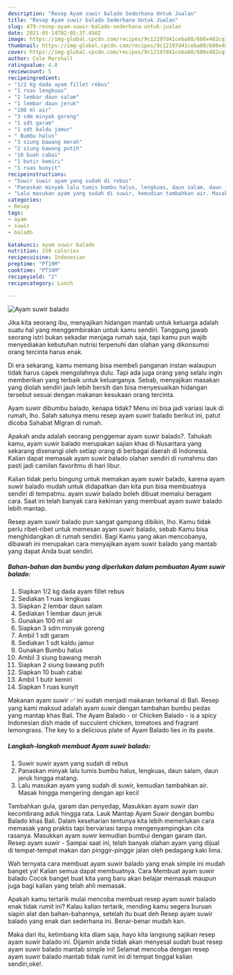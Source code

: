 ```yaml
---
description: "Resep Ayam suwir balado Sederhana Untuk Jualan"
title: "Resep Ayam suwir balado Sederhana Untuk Jualan"
slug: 479-resep-ayam-suwir-balado-sederhana-untuk-jualan
date: 2021-05-14T02:05:37.450Z
image: https://img-global.cpcdn.com/recipes/9c12197d41ceba88/680x482cq70/ayam-suwir-balado-foto-resep-utama.jpg
thumbnail: https://img-global.cpcdn.com/recipes/9c12197d41ceba88/680x482cq70/ayam-suwir-balado-foto-resep-utama.jpg
cover: https://img-global.cpcdn.com/recipes/9c12197d41ceba88/680x482cq70/ayam-suwir-balado-foto-resep-utama.jpg
author: Cole Marshall
ratingvalue: 4.8
reviewcount: 5
recipeingredient:
- "1/2 kg dada ayam fillet rebus"
- "1 ruas lengkuas"
- "2 lembar daun salam"
- "1 lembar daun jeruk"
- "100 ml air"
- "3 sdm minyak goreng"
- "1 sdt garam"
- "1 sdt kaldu jamur"
- " Bumbu halus"
- "3 siung bawang merah"
- "2 siung bawang putih"
- "10 buah cabai"
- "1 butir kemiri"
- "1 ruas kunyit"
recipeinstructions:
- "Suwir suwir ayam yang sudah di rebus"
- "Panaskan minyak lalu tumis bumbu halus, lengkuas, daun salam, daun jeruk hingga matang."
- "Lalu masukan ayam yang sudah di suwir, kemudian tambahkan air. Masak hingga mengering dengan api kecil"
categories:
- Resep
tags:
- ayam
- suwir
- balado

katakunci: ayam suwir balado 
nutrition: 159 calories
recipecuisine: Indonesian
preptime: "PT19M"
cooktime: "PT34M"
recipeyield: "2"
recipecategory: Lunch

---
```



![Ayam suwir balado](https://img-global.cpcdn.com/recipes/9c12197d41ceba88/680x482cq70/ayam-suwir-balado-foto-resep-utama.jpg)

Jika kita seorang ibu, menyajikan hidangan mantab untuk keluarga adalah suatu hal yang menggembirakan untuk kamu sendiri. Tanggung jawab seorang istri bukan sekadar menjaga rumah saja, tapi kamu pun wajib menyediakan kebutuhan nutrisi terpenuhi dan olahan yang dikonsumsi orang tercinta harus enak.

Di era  sekarang, kamu memang bisa membeli panganan instan walaupun tidak harus capek mengolahnya dulu. Tapi ada juga orang yang selalu ingin memberikan yang terbaik untuk keluarganya. Sebab, menyajikan masakan yang diolah sendiri jauh lebih bersih dan bisa menyesuaikan hidangan tersebut sesuai dengan makanan kesukaan orang tercinta. 

Ayam suwir dibumbu balado, kenapa tidak? Menu ini bisa jadi variasi lauk di rumah, lho. Salah satunya menu resep ayam suwir balado berikut ini, patut dicoba Sahabat Migran di rumah.

Apakah anda adalah seorang penggemar ayam suwir balado?. Tahukah kamu, ayam suwir balado merupakan sajian khas di Nusantara yang sekarang disenangi oleh setiap orang di berbagai daerah di Indonesia. Kalian dapat memasak ayam suwir balado olahan sendiri di rumahmu dan pasti jadi camilan favoritmu di hari libur.

Kalian tidak perlu bingung untuk memakan ayam suwir balado, karena ayam suwir balado mudah untuk didapatkan dan kita pun bisa membuatnya sendiri di tempatmu. ayam suwir balado boleh dibuat memalui beragam cara. Saat ini telah banyak cara kekinian yang membuat ayam suwir balado lebih mantap.

Resep ayam suwir balado pun sangat gampang dibikin, lho. Kamu tidak perlu ribet-ribet untuk memesan ayam suwir balado, sebab Kamu bisa menghidangkan di rumah sendiri. Bagi Kamu yang akan mencobanya, dibawah ini merupakan cara menyajikan ayam suwir balado yang mantab yang dapat Anda buat sendiri.

<!--inarticleads1-->

##### Bahan-bahan dan bumbu yang diperlukan dalam pembuatan Ayam suwir balado:

1. Siapkan 1/2 kg dada ayam fillet rebus
1. Sediakan 1 ruas lengkuas
1. Siapkan 2 lembar daun salam
1. Sediakan 1 lembar daun jeruk
1. Gunakan 100 ml air
1. Siapkan 3 sdm minyak goreng
1. Ambil 1 sdt garam
1. Sediakan 1 sdt kaldu jamur
1. Gunakan  Bumbu halus
1. Ambil 3 siung bawang merah
1. Siapkan 2 siung bawang putih
1. Siapkan 10 buah cabai
1. Ambil 1 butir kemiri
1. Siapkan 1 ruas kunyit


Makanan ayam suwir ✅ ini sudah menjadi makanan terkenal di Bali. Resep yang kami maksud adalah ayam suwir dengan tambahan bumbu pedas yang mantap khas Bali. The Ayam Balado - or Chicken Balado - is a spicy Indonesian dish made of succulent chicken, tomatoes and fragrant lemongrass. The key to a delicious plate of Ayam Balado lies in its paste. 

<!--inarticleads2-->

##### Langkah-langkah membuat Ayam suwir balado:

1. Suwir suwir ayam yang sudah di rebus
1. Panaskan minyak lalu tumis bumbu halus, lengkuas, daun salam, daun jeruk hingga matang.
1. Lalu masukan ayam yang sudah di suwir, kemudian tambahkan air. Masak hingga mengering dengan api kecil


Tambahkan gula, garam dan penyedap, Masukkan ayam suwir dan kecombrang aduk hingga rata. Lauk Mantap Ayam Suwir dengan bumbu Balado khas Bali. Dalam keseharian tentunya kita lebih memerlukan cara memasak yang praktis tapi bervariasi tanpa mengenyampingkan cita rasanya. Masukkan ayam suwir kemudian bumbui dengan garam dan. Resep ayam suwir - Sampai saat ini, telah banyak olahan ayam yang dijual di tempat-tempat makan dan pinggir-pinggir jalan oleh pedagang kaki lima. 

Wah ternyata cara membuat ayam suwir balado yang enak simple ini mudah banget ya! Kalian semua dapat membuatnya. Cara Membuat ayam suwir balado Cocok banget buat kita yang baru akan belajar memasak maupun juga bagi kalian yang telah ahli memasak.

Apakah kamu tertarik mulai mencoba membuat resep ayam suwir balado enak tidak rumit ini? Kalau kalian tertarik, mending kamu segera buruan siapin alat dan bahan-bahannya, setelah itu buat deh Resep ayam suwir balado yang enak dan sederhana ini. Benar-benar mudah kan. 

Maka dari itu, ketimbang kita diam saja, hayo kita langsung sajikan resep ayam suwir balado ini. Dijamin anda tiidak akan menyesal sudah buat resep ayam suwir balado mantab simple ini! Selamat mencoba dengan resep ayam suwir balado mantab tidak rumit ini di tempat tinggal kalian sendiri,oke!.

